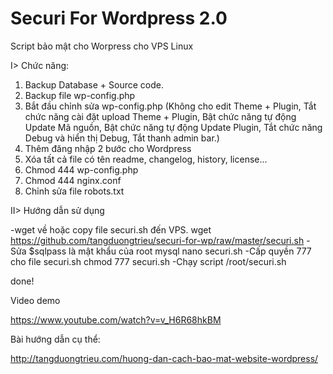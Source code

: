 # Securi For Wordpress 2.0

Script bảo mật cho Worpress cho VPS Linux

I> Chức năng:

1. Backup Database + Source code.
2. Backup file wp-config.php
3. Bắt đầu chỉnh sửa wp-config.php
(Không cho edit Theme + Plugin, Tắt chức năng cài đặt upload Theme + Plugin, Bật chức năng tự động Update Mã nguồn, Bật chức năng tự động Update Plugin, Tắt chức năng Debug và hiển thị Debug, Tắt thanh admin bar.)
4. Thêm đăng nhập 2 bước cho Wordpress
5. Xóa tất cả file có tên readme, changelog, history, license...
6. Chmod 444 wp-config.php
7. Chmod 444 nginx.conf
8. Chỉnh sửa file robots.txt

II> Hướng dẫn sử dụng

-wget về hoặc copy file securi.sh đến VPS.
wget https://github.com/tangduongtrieu/securi-for-wp/raw/master/securi.sh
-Sửa $sqlpass là mật khẩu của root mysql
nano securi.sh
-Cấp quyền 777 cho file securi.sh
chmod 777 securi.sh
-Chạy script
/root/securi.sh


done!

Video demo

https://www.youtube.com/watch?v=v_H6R68hkBM

Bài hướng dẫn cụ thể:

http://tangduongtrieu.com/huong-dan-cach-bao-mat-website-wordpress/
